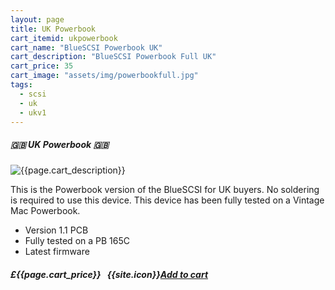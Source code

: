 ```yaml
---
layout: page
title: UK Powerbook
cart_itemid: ukpowerbook
cart_name: "BlueSCSI Powerbook UK"
cart_description: "BlueSCSI Powerbook Full UK"
cart_price: 35
cart_image: "assets/img/powerbookfull.jpg"
tags: 
  - scsi
  - uk
  - ukv1
---
```


##### 🇬🇧 UK Powerbook 🇬🇧

![{{page.cart_description}}]({{page.cart_image}})

This is the Powerbook version of the BlueSCSI for UK buyers. No soldering is required to use this device. This device has been fully tested on a Vintage Mac Powerbook.

* Version 1.1 PCB
* Fully tested on a PB 165C
* Latest firmware

##### £{{page.cart_price}} &nbsp; {{site.icon}}[Add to cart](/cart#{{page.cart_itemid}})